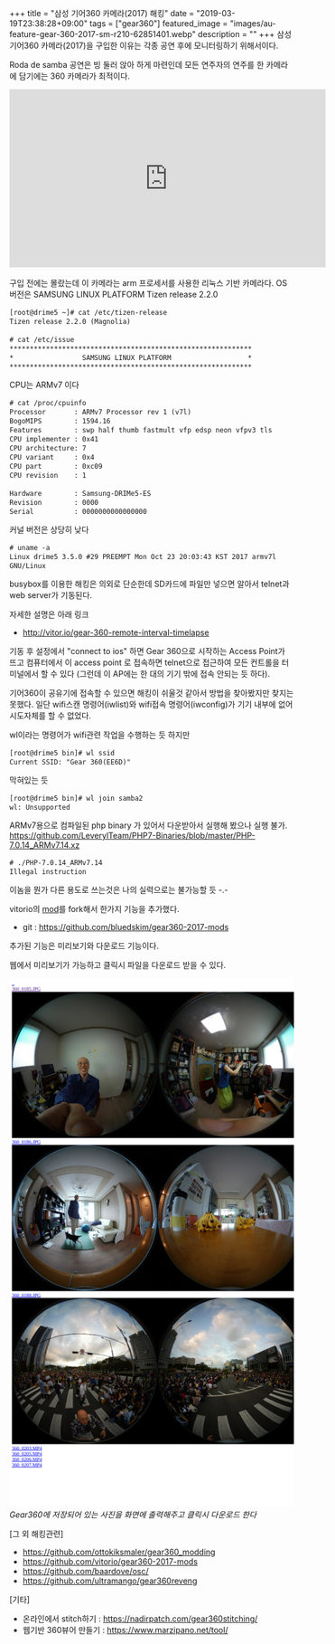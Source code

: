 +++
title = "삼성 기어360 카메라(2017) 해킹"
date = "2019-03-19T23:38:28+09:00"
tags = ["gear360"]
featured_image = "images/au-feature-gear-360-2017-sm-r210-62851401.webp"
description = ""
+++
삼성 기어360 카메라(2017)을 구입한 이유는 각종 공연 후에 모니터링하기 위해서이다.

Roda de samba 공연은 빙 둘러 앉아 하게 마련인데 모든 연주자의 연주를 한 카메라에 담기에는 360 카메라가 최적이다.

<iframe width="560" height="315" src="https://www.youtube.com/embed/_MPBkJ9ZZ8Y" frameborder="0" allow="accelerometer; autoplay; encrypted-media; gyroscope; picture-in-picture" allowfullscreen></iframe>

구입 전에는 몰랐는데 이 카메라는 arm 프로세서를 사용한 리눅스 기반 카메라다. OS 버전은 SAMSUNG LINUX PLATFORM Tizen release 2.2.0

	[root@drime5 ~]# cat /etc/tizen-release 
	Tizen release 2.2.0 (Magnolia)

	# cat /etc/issue
	************************************************************
	*                 SAMSUNG LINUX PLATFORM                   *
	************************************************************

CPU는 ARMv7 이다

	# cat /proc/cpuinfo 
	Processor       : ARMv7 Processor rev 1 (v7l)
	BogoMIPS        : 1594.16
	Features        : swp half thumb fastmult vfp edsp neon vfpv3 tls 
	CPU implementer : 0x41
	CPU architecture: 7
	CPU variant     : 0x4
	CPU part        : 0xc09
	CPU revision    : 1

	Hardware        : Samsung-DRIMe5-ES
	Revision        : 0000
	Serial          : 0000000000000000

커널 버전은 상당히 낮다

	# uname -a
	Linux drime5 3.5.0 #29 PREEMPT Mon Oct 23 20:03:43 KST 2017 armv7l GNU/Linux


busybox를 이용한 해킹은 의외로 단순한데 SD카드에 파일만 넣으면 알아서 telnet과 web server가 기동된다.

자세한 설명은 아래 링크

* http://vitor.io/gear-360-remote-interval-timelapse

기동 후 설정에서 "connect to ios" 하면 Gear 360으로 시작하는 Access Point가 뜨고
컴퓨터에서 이 access point 로 접속하면 telnet으로 접근하여 모든 컨트롤을 터미널에서 할 수 있다
(그런데 이 AP에는 한 대의 기기 밖에 접속 안되는 듯 하다).


기어360이 공유기에 접속할 수 있으면 해킹이 쉬울것 같아서 방법을 찾아봤지만 찾지는 못했다.
일단 wifi스캔 명령어(iwlist)와 wifi접속 명령어(iwconfig)가 기기 내부에 없어 시도자체를 할 수 없었다.

wl이라는 명령어가 wifi관련 작업을 수행하는 듯 하지만

	[root@drime5 bin]# wl ssid
	Current SSID: "Gear 360(EE6D)"

막혀있는 듯

	[root@drime5 bin]# wl join samba2
	wl: Unsupported

ARMv7용으로 컴파일된 php binary 가 있어서 다운받아서 실행해 봤으나 실행 불가.
https://github.com/LeverylTeam/PHP7-Binaries/blob/master/PHP-7.0.14_ARMv7.14.xz

	# ./PHP-7.0.14_ARMv7.14 
	Illegal instruction

이놈을 뭔가 다른 용도로 쓰는것은 나의 실력으로는 불가능할 듯 -.-

vitorio의 [mod](https://github.com/vitorio/gear360-2017-mods)를 fork해서 한가지 기능을 추가했다.

* git : https://github.com/bluedskim/gear360-2017-mods

추가된 기능은 미리보기와 다운로드 기능이다.

웹에서 미리보기가 가능하고 클릭시 파일을 다운로드 받을 수 있다.

![미리보기 화면](https://raw.githubusercontent.com/bluedskim/gear360-2017-mods/master/photo_preview_screenshot.png)
*Gear360에 저장되어 있는 사진을 화면에 출력해주고 클릭시 다운로드 한다*

[그 외 해킹관련]

* https://github.com/ottokiksmaler/gear360_modding
* https://github.com/vitorio/gear360-2017-mods
* https://github.com/baardove/osc/
* https://github.com/ultramango/gear360reveng

[기타]

* 온라인에서 stitch하기 : https://nadirpatch.com/gear360stitching/
* 웹기반 360뷰어 만들기 : https://www.marzipano.net/tool/


